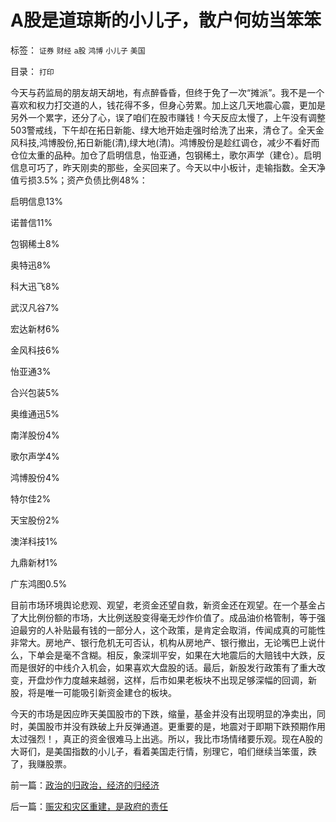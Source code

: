 # A股是道琼斯的小儿子，散户何妨当笨笨

标签： `证券` `财经` `a股` `鸿博` `小儿子` `美国` 

目录： `打印`

今天与药监局的朋友胡天胡地，有点醉昏昏，但终于免了一次“摊派”。我不是一个喜欢和权力打交道的人，钱花得不多，但身心劳累。加上这几天地震心震，更加是另外一个累字，还分了心，误了咱们在股市赚钱！今天反应太慢了，上午没有调整503警戒线，下午却在拓日新能、绿大地开始走强时给洗了出来，清仓了。全天金风科技,鸿博股份,拓日新能(清),绿大地(清)。鸿博股份是趁红调仓，减少不看好而仓位太重的品种。加仓了启明信息，怡亚通，包钢稀土，歌尔声学（建仓）。启明信息可巧了，昨天刚卖的那些，全买回来了。今天以中小板计，走输指数。全天净值亏损3.5%；资产负债比例48%：

启明信息13%

诺普信11%

包钢稀土8%

奥特迅8%

科大迅飞8%

武汉凡谷7%

宏达新材6%

金风科技6%

怡亚通3%

合兴包装5%

奥维通迅5%

南洋股份4%

歌尔声学4%

鸿博股份4%

特尔佳2%

天宝股份2%

澳洋科技1%

九鼎新材1%

广东鸿图0.5%



目前市场环境舆论悲观、观望，老资金还望自救，新资金还在观望。在一个基金占了大比例份额的市场，大比例送股变得毫无炒作价值了。成品油价格管制，等于强迫最穷的人补贴最有钱的一部分人，这个政策，是肯定会取消，传闻成真的可能性非常大。房地产、银行危机无可否认，机构从房地产、银行撤出，无论嘴巴上说什么，下单会是毫不含糊。相反，象深圳平安，如果在大地震后的大赔钱中大跌，反而是很好的中线介入机会，如果喜欢大盘股的话。最后，新股发行政策有了重大改变，开盘炒作力度越来越弱，这样，后市如果老板块不出现足够深幅的回调，新股，将是唯一可能吸引新资金建仓的板块。



今天的市场是因应昨天美国股市的下跌，缩量，基金并没有出现明显的净卖出，同时，美国股市并没有跌破上升反弹通道。更重要的是，地震对于即期下跌预期作用太过强烈！，真正的资金很难马上出逃。所以，我比市场情绪要乐观。现在A股的大哥们，是美国指数的小儿子，看着美国走行情，别理它，咱们继续当笨蛋，跌了，我赚股票。

前一篇：[政治的归政治，经济的归经济](../../../2008/5/21/政治的归政治，经济的归经济.md)

后一篇：[赈灾和灾区重建，是政府的责任](../../../2008/5/23/赈灾和灾区重建，是政府的责任.md)